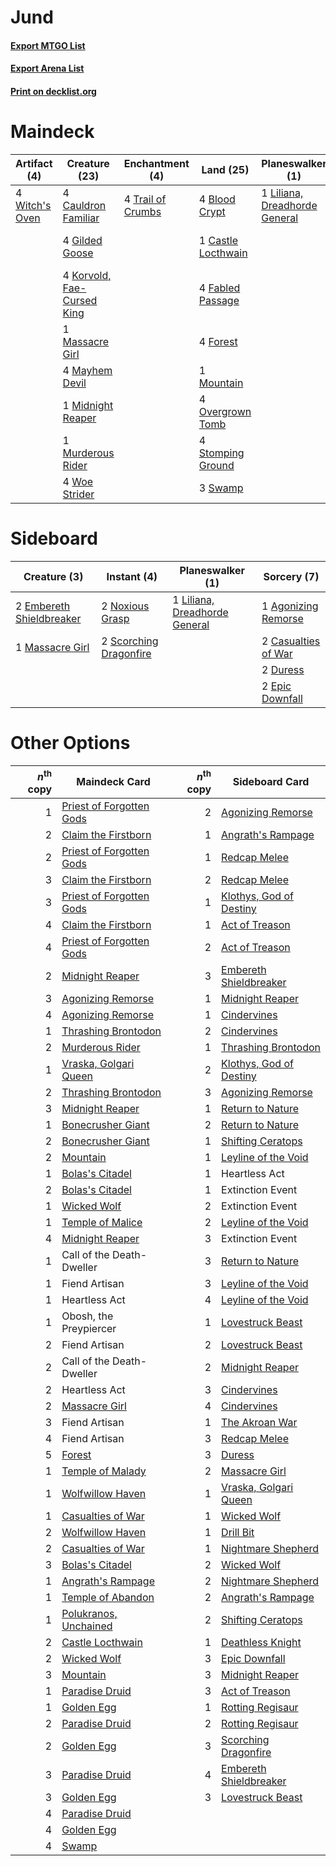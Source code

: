 # Jund

#### [Export MTGO List](../collection/Jund/Jund.txt)
#### [Export Arena List](../collection/Jund/Jund_arena.txt)
#### [Print on decklist.org](http://decklist.org/?deckmain=2%09Agonizing%20Remorse%0A4%09Blood%20Crypt%0A1%09Castle%20Locthwain%0A4%09Cauldron%20Familiar%0A1%09Claim%20the%20Firstborn%0A4%09Fabled%20Passage%0A4%09Forest%0A4%09Gilded%20Goose%0A4%09Korvold,%20Fae-Cursed%20King%0A1%09Liliana,%20Dreadhorde%20General%0A1%09Massacre%20Girl%0A4%09Mayhem%20Devil%0A1%09Midnight%20Reaper%0A1%09Mountain%0A1%09Murderous%20Rider%0A4%09Overgrown%20Tomb%0A4%09Stomping%20Ground%0A3%09Swamp%0A4%09Trail%20of%20Crumbs%0A4%09Witch's%20Oven%0A4%09Woe%20Strider&deckside=1%09Agonizing%20Remorse%0A2%09Casualties%20of%20War%0A2%09Duress%0A2%09Embereth%20Shieldbreaker%0A2%09Epic%20Downfall%0A1%09Liliana,%20Dreadhorde%20General%0A1%09Massacre%20Girl%0A2%09Noxious%20Grasp%0A2%09Scorching%20Dragonfire)
# Maindeck

|                                      Artifact (4)                                       |                                            Creature (23)                                            |                                      Enchantment (4)                                       |                                          Land (25)                                          |                                            Planeswalker (1)                                            |                                          Sorcery (3)                                           |
|-----------------------------------------------------------------------------------------|-----------------------------------------------------------------------------------------------------|--------------------------------------------------------------------------------------------|---------------------------------------------------------------------------------------------|--------------------------------------------------------------------------------------------------------|------------------------------------------------------------------------------------------------|
|4 [Witch's Oven](http://gatherer.wizards.com/Pages/Card/Details.aspx?multiverseid=473199)|4 [Cauldron Familiar](http://gatherer.wizards.com/Pages/Card/Details.aspx?multiverseid=473043)       |4 [Trail of Crumbs](http://gatherer.wizards.com/Pages/Card/Details.aspx?multiverseid=473141)|4 [Blood Crypt](http://gatherer.wizards.com/Pages/Card/Details.aspx?multiverseid=97102)      |1 [Liliana, Dreadhorde General](http://gatherer.wizards.com/Pages/Card/Details.aspx?multiverseid=461024)|2 [Agonizing Remorse](http://gatherer.wizards.com/Pages/Card/Details.aspx?multiverseid=476334)  |
|                                                                                         |4 [Gilded Goose](http://gatherer.wizards.com/Pages/Card/Details.aspx?multiverseid=473122)            |                                                                                            |1 [Castle Locthwain](http://gatherer.wizards.com/Pages/Card/Details.aspx?multiverseid=473203)|                                                                                                        |1 [Claim the Firstborn](http://gatherer.wizards.com/Pages/Card/Details.aspx?multiverseid=473080)|
|                                                                                         |4 [Korvold, Fae-Cursed King](http://gatherer.wizards.com/Pages/Card/Details.aspx?multiverseid=476047)|                                                                                            |4 [Fabled Passage](http://gatherer.wizards.com/Pages/Card/Details.aspx?multiverseid=473206)  |                                                                                                        |                                                                                                |
|                                                                                         |1 [Massacre Girl](http://gatherer.wizards.com/Pages/Card/Details.aspx?multiverseid=461026)           |                                                                                            |4 [Forest](http://gatherer.wizards.com/Pages/Card/Details.aspx?multiverseid=439860)          |                                                                                                        |                                                                                                |
|                                                                                         |4 [Mayhem Devil](http://gatherer.wizards.com/Pages/Card/Details.aspx?multiverseid=461131)            |                                                                                            |1 [Mountain](http://gatherer.wizards.com/Pages/Card/Details.aspx?multiverseid=439859)        |                                                                                                        |                                                                                                |
|                                                                                         |1 [Midnight Reaper](http://gatherer.wizards.com/Pages/Card/Details.aspx?multiverseid=452827)         |                                                                                            |4 [Overgrown Tomb](http://gatherer.wizards.com/Pages/Card/Details.aspx?multiverseid=405103)  |                                                                                                        |                                                                                                |
|                                                                                         |1 [Murderous Rider](http://gatherer.wizards.com/Pages/Card/Details.aspx?multiverseid=473059)         |                                                                                            |4 [Stomping Ground](http://gatherer.wizards.com/Pages/Card/Details.aspx?multiverseid=405110) |                                                                                                        |                                                                                                |
|                                                                                         |4 [Woe Strider](http://gatherer.wizards.com/Pages/Card/Details.aspx?multiverseid=476374)             |                                                                                            |3 [Swamp](http://gatherer.wizards.com/Pages/Card/Details.aspx?multiverseid=439858)           |                                                                                                        |                                                                                                |


# Sideboard

|                                           Creature (3)                                            |                                           Instant (4)                                           |                                            Planeswalker (1)                                            |                                         Sorcery (7)                                          |
|---------------------------------------------------------------------------------------------------|-------------------------------------------------------------------------------------------------|--------------------------------------------------------------------------------------------------------|----------------------------------------------------------------------------------------------|
|2 [Embereth Shieldbreaker](http://gatherer.wizards.com/Pages/Card/Details.aspx?multiverseid=473084)|2 [Noxious Grasp](http://gatherer.wizards.com/Pages/Card/Details.aspx?multiverseid=466864)       |1 [Liliana, Dreadhorde General](http://gatherer.wizards.com/Pages/Card/Details.aspx?multiverseid=461024)|1 [Agonizing Remorse](http://gatherer.wizards.com/Pages/Card/Details.aspx?multiverseid=476334)|
|1 [Massacre Girl](http://gatherer.wizards.com/Pages/Card/Details.aspx?multiverseid=461026)         |2 [Scorching Dragonfire](http://gatherer.wizards.com/Pages/Card/Details.aspx?multiverseid=473101)|                                                                                                        |2 [Casualties of War](http://gatherer.wizards.com/Pages/Card/Details.aspx?multiverseid=461114)|
|                                                                                                   |                                                                                                 |                                                                                                        |2 [Duress](http://gatherer.wizards.com/Pages/Card/Details.aspx?multiverseid=14557)            |
|                                                                                                   |                                                                                                 |                                                                                                        |2 [Epic Downfall](http://gatherer.wizards.com/Pages/Card/Details.aspx?multiverseid=473047)    |


# Other Options

|*n*<sup>th</sup> copy|                                           Maindeck Card                                           |*n*<sup>th</sup> copy|                                          Sideboard Card                                          |
|--------------------:|---------------------------------------------------------------------------------------------------|--------------------:|--------------------------------------------------------------------------------------------------|
|                    1|[Priest of Forgotten Gods](http://gatherer.wizards.com/Pages/Card/Details.aspx?multiverseid=457227)|                    2|[Agonizing Remorse](http://gatherer.wizards.com/Pages/Card/Details.aspx?multiverseid=476334)      |
|                    2|[Claim the Firstborn](http://gatherer.wizards.com/Pages/Card/Details.aspx?multiverseid=473080)     |                    1|[Angrath's Rampage](http://gatherer.wizards.com/Pages/Card/Details.aspx?multiverseid=461112)      |
|                    2|[Priest of Forgotten Gods](http://gatherer.wizards.com/Pages/Card/Details.aspx?multiverseid=457227)|                    1|[Redcap Melee](http://gatherer.wizards.com/Pages/Card/Details.aspx?multiverseid=473097)           |
|                    3|[Claim the Firstborn](http://gatherer.wizards.com/Pages/Card/Details.aspx?multiverseid=473080)     |                    2|[Redcap Melee](http://gatherer.wizards.com/Pages/Card/Details.aspx?multiverseid=473097)           |
|                    3|[Priest of Forgotten Gods](http://gatherer.wizards.com/Pages/Card/Details.aspx?multiverseid=457227)|                    1|[Klothys, God of Destiny](http://gatherer.wizards.com/Pages/Card/Details.aspx?multiverseid=476471)|
|                    4|[Claim the Firstborn](http://gatherer.wizards.com/Pages/Card/Details.aspx?multiverseid=473080)     |                    1|[Act of Treason](http://gatherer.wizards.com/Pages/Card/Details.aspx?multiverseid=442107)         |
|                    4|[Priest of Forgotten Gods](http://gatherer.wizards.com/Pages/Card/Details.aspx?multiverseid=457227)|                    2|[Act of Treason](http://gatherer.wizards.com/Pages/Card/Details.aspx?multiverseid=442107)         |
|                    2|[Midnight Reaper](http://gatherer.wizards.com/Pages/Card/Details.aspx?multiverseid=452827)         |                    3|[Embereth Shieldbreaker](http://gatherer.wizards.com/Pages/Card/Details.aspx?multiverseid=473084) |
|                    3|[Agonizing Remorse](http://gatherer.wizards.com/Pages/Card/Details.aspx?multiverseid=476334)       |                    1|[Midnight Reaper](http://gatherer.wizards.com/Pages/Card/Details.aspx?multiverseid=452827)        |
|                    4|[Agonizing Remorse](http://gatherer.wizards.com/Pages/Card/Details.aspx?multiverseid=476334)       |                    1|[Cindervines](http://gatherer.wizards.com/Pages/Card/Details.aspx?multiverseid=457305)            |
|                    1|[Thrashing Brontodon](http://gatherer.wizards.com/Pages/Card/Details.aspx?multiverseid=456570)     |                    2|[Cindervines](http://gatherer.wizards.com/Pages/Card/Details.aspx?multiverseid=457305)            |
|                    2|[Murderous Rider](http://gatherer.wizards.com/Pages/Card/Details.aspx?multiverseid=473059)         |                    1|[Thrashing Brontodon](http://gatherer.wizards.com/Pages/Card/Details.aspx?multiverseid=456570)    |
|                    1|[Vraska, Golgari Queen](http://gatherer.wizards.com/Pages/Card/Details.aspx?multiverseid=452963)   |                    2|[Klothys, God of Destiny](http://gatherer.wizards.com/Pages/Card/Details.aspx?multiverseid=476471)|
|                    2|[Thrashing Brontodon](http://gatherer.wizards.com/Pages/Card/Details.aspx?multiverseid=456570)     |                    3|[Agonizing Remorse](http://gatherer.wizards.com/Pages/Card/Details.aspx?multiverseid=476334)      |
|                    3|[Midnight Reaper](http://gatherer.wizards.com/Pages/Card/Details.aspx?multiverseid=452827)         |                    1|[Return to Nature](http://gatherer.wizards.com/Pages/Card/Details.aspx?multiverseid=461102)       |
|                    1|[Bonecrusher Giant](http://gatherer.wizards.com/Pages/Card/Details.aspx?multiverseid=473077)       |                    2|[Return to Nature](http://gatherer.wizards.com/Pages/Card/Details.aspx?multiverseid=461102)       |
|                    2|[Bonecrusher Giant](http://gatherer.wizards.com/Pages/Card/Details.aspx?multiverseid=473077)       |                    1|[Shifting Ceratops](http://gatherer.wizards.com/Pages/Card/Details.aspx?multiverseid=466948)      |
|                    2|[Mountain](http://gatherer.wizards.com/Pages/Card/Details.aspx?multiverseid=439859)                |                    1|[Leyline of the Void](http://gatherer.wizards.com/Pages/Card/Details.aspx?multiverseid=107682)    |
|                    1|[Bolas's Citadel](http://gatherer.wizards.com/Pages/Card/Details.aspx?multiverseid=461006)         |                    1|Heartless Act                                                                                     |
|                    2|[Bolas's Citadel](http://gatherer.wizards.com/Pages/Card/Details.aspx?multiverseid=461006)         |                    1|Extinction Event                                                                                  |
|                    1|[Wicked Wolf](http://gatherer.wizards.com/Pages/Card/Details.aspx?multiverseid=473143)             |                    2|Extinction Event                                                                                  |
|                    1|[Temple of Malice](http://gatherer.wizards.com/Pages/Card/Details.aspx?multiverseid=378536)        |                    2|[Leyline of the Void](http://gatherer.wizards.com/Pages/Card/Details.aspx?multiverseid=107682)    |
|                    4|[Midnight Reaper](http://gatherer.wizards.com/Pages/Card/Details.aspx?multiverseid=452827)         |                    3|Extinction Event                                                                                  |
|                    1|Call of the Death-Dweller                                                                          |                    3|[Return to Nature](http://gatherer.wizards.com/Pages/Card/Details.aspx?multiverseid=461102)       |
|                    1|Fiend Artisan                                                                                      |                    3|[Leyline of the Void](http://gatherer.wizards.com/Pages/Card/Details.aspx?multiverseid=107682)    |
|                    1|Heartless Act                                                                                      |                    4|[Leyline of the Void](http://gatherer.wizards.com/Pages/Card/Details.aspx?multiverseid=107682)    |
|                    1|Obosh, the Preypiercer                                                                             |                    1|[Lovestruck Beast](http://gatherer.wizards.com/Pages/Card/Details.aspx?multiverseid=473127)       |
|                    2|Fiend Artisan                                                                                      |                    2|[Lovestruck Beast](http://gatherer.wizards.com/Pages/Card/Details.aspx?multiverseid=473127)       |
|                    2|Call of the Death-Dweller                                                                          |                    2|[Midnight Reaper](http://gatherer.wizards.com/Pages/Card/Details.aspx?multiverseid=452827)        |
|                    2|Heartless Act                                                                                      |                    3|[Cindervines](http://gatherer.wizards.com/Pages/Card/Details.aspx?multiverseid=457305)            |
|                    2|[Massacre Girl](http://gatherer.wizards.com/Pages/Card/Details.aspx?multiverseid=461026)           |                    4|[Cindervines](http://gatherer.wizards.com/Pages/Card/Details.aspx?multiverseid=457305)            |
|                    3|Fiend Artisan                                                                                      |                    1|[The Akroan War](http://gatherer.wizards.com/Pages/Card/Details.aspx?multiverseid=476375)         |
|                    4|Fiend Artisan                                                                                      |                    3|[Redcap Melee](http://gatherer.wizards.com/Pages/Card/Details.aspx?multiverseid=473097)           |
|                    5|[Forest](http://gatherer.wizards.com/Pages/Card/Details.aspx?multiverseid=439860)                  |                    3|[Duress](http://gatherer.wizards.com/Pages/Card/Details.aspx?multiverseid=14557)                  |
|                    1|[Temple of Malady](http://gatherer.wizards.com/Pages/Card/Details.aspx?multiverseid=380515)        |                    2|[Massacre Girl](http://gatherer.wizards.com/Pages/Card/Details.aspx?multiverseid=461026)          |
|                    1|[Wolfwillow Haven](http://gatherer.wizards.com/Pages/Card/Details.aspx?multiverseid=476456)        |                    1|[Vraska, Golgari Queen](http://gatherer.wizards.com/Pages/Card/Details.aspx?multiverseid=452963)  |
|                    1|[Casualties of War](http://gatherer.wizards.com/Pages/Card/Details.aspx?multiverseid=461114)       |                    1|[Wicked Wolf](http://gatherer.wizards.com/Pages/Card/Details.aspx?multiverseid=473143)            |
|                    2|[Wolfwillow Haven](http://gatherer.wizards.com/Pages/Card/Details.aspx?multiverseid=476456)        |                    1|[Drill Bit](http://gatherer.wizards.com/Pages/Card/Details.aspx?multiverseid=457217)              |
|                    2|[Casualties of War](http://gatherer.wizards.com/Pages/Card/Details.aspx?multiverseid=461114)       |                    1|[Nightmare Shepherd](http://gatherer.wizards.com/Pages/Card/Details.aspx?multiverseid=476359)     |
|                    3|[Bolas's Citadel](http://gatherer.wizards.com/Pages/Card/Details.aspx?multiverseid=461006)         |                    2|[Wicked Wolf](http://gatherer.wizards.com/Pages/Card/Details.aspx?multiverseid=473143)            |
|                    1|[Angrath's Rampage](http://gatherer.wizards.com/Pages/Card/Details.aspx?multiverseid=461112)       |                    2|[Nightmare Shepherd](http://gatherer.wizards.com/Pages/Card/Details.aspx?multiverseid=476359)     |
|                    1|[Temple of Abandon](http://gatherer.wizards.com/Pages/Card/Details.aspx?multiverseid=373711)       |                    2|[Angrath's Rampage](http://gatherer.wizards.com/Pages/Card/Details.aspx?multiverseid=461112)      |
|                    1|[Polukranos, Unchained](http://gatherer.wizards.com/Pages/Card/Details.aspx?multiverseid=476475)   |                    2|[Shifting Ceratops](http://gatherer.wizards.com/Pages/Card/Details.aspx?multiverseid=466948)      |
|                    2|[Castle Locthwain](http://gatherer.wizards.com/Pages/Card/Details.aspx?multiverseid=473203)        |                    1|[Deathless Knight](http://gatherer.wizards.com/Pages/Card/Details.aspx?multiverseid=473170)       |
|                    2|[Wicked Wolf](http://gatherer.wizards.com/Pages/Card/Details.aspx?multiverseid=473143)             |                    3|[Epic Downfall](http://gatherer.wizards.com/Pages/Card/Details.aspx?multiverseid=473047)          |
|                    3|[Mountain](http://gatherer.wizards.com/Pages/Card/Details.aspx?multiverseid=439859)                |                    3|[Midnight Reaper](http://gatherer.wizards.com/Pages/Card/Details.aspx?multiverseid=452827)        |
|                    1|[Paradise Druid](http://gatherer.wizards.com/Pages/Card/Details.aspx?multiverseid=461098)          |                    3|[Act of Treason](http://gatherer.wizards.com/Pages/Card/Details.aspx?multiverseid=442107)         |
|                    1|[Golden Egg](http://gatherer.wizards.com/Pages/Card/Details.aspx?multiverseid=473182)              |                    1|[Rotting Regisaur](http://gatherer.wizards.com/Pages/Card/Details.aspx?multiverseid=466865)       |
|                    2|[Paradise Druid](http://gatherer.wizards.com/Pages/Card/Details.aspx?multiverseid=461098)          |                    2|[Rotting Regisaur](http://gatherer.wizards.com/Pages/Card/Details.aspx?multiverseid=466865)       |
|                    2|[Golden Egg](http://gatherer.wizards.com/Pages/Card/Details.aspx?multiverseid=473182)              |                    3|[Scorching Dragonfire](http://gatherer.wizards.com/Pages/Card/Details.aspx?multiverseid=473101)   |
|                    3|[Paradise Druid](http://gatherer.wizards.com/Pages/Card/Details.aspx?multiverseid=461098)          |                    4|[Embereth Shieldbreaker](http://gatherer.wizards.com/Pages/Card/Details.aspx?multiverseid=473084) |
|                    3|[Golden Egg](http://gatherer.wizards.com/Pages/Card/Details.aspx?multiverseid=473182)              |                    3|[Lovestruck Beast](http://gatherer.wizards.com/Pages/Card/Details.aspx?multiverseid=473127)       |
|                    4|[Paradise Druid](http://gatherer.wizards.com/Pages/Card/Details.aspx?multiverseid=461098)          |                     |                                                                                                  |
|                    4|[Golden Egg](http://gatherer.wizards.com/Pages/Card/Details.aspx?multiverseid=473182)              |                     |                                                                                                  |
|                    4|[Swamp](http://gatherer.wizards.com/Pages/Card/Details.aspx?multiverseid=439858)                   |                     |                                                                                                  |

